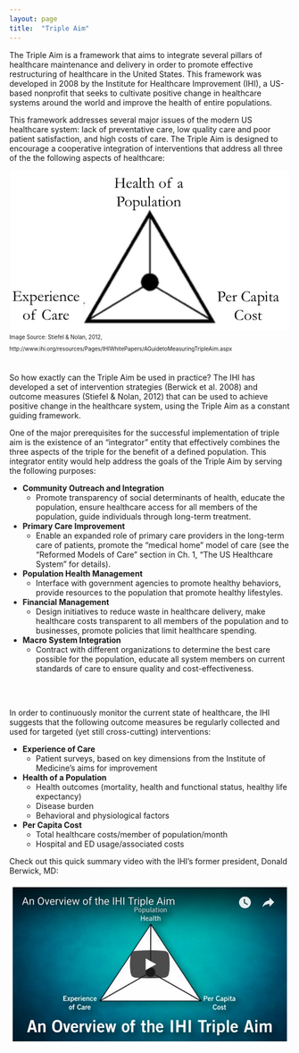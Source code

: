 ```yaml
---
layout: page
title:  "Triple Aim"
---
```


The Triple Aim is a framework that aims to integrate several pillars of healthcare maintenance and delivery in order to promote effective restructuring of healthcare in the United States. This framework was developed in 2008 by the Institute for Healthcare Improvement (IHI), a US-based nonprofit that seeks to cultivate positive change in healthcare systems around the world and improve the health of entire populations.

This framework addresses several major issues of the modern US healthcare system: lack of preventative care, low quality care and poor patient satisfaction, and high costs of care. The Triple Aim is designed to encourage a cooperative integration of interventions that address all three of the the following aspects of healthcare:

<center><img src='images/image4.jpg' width="500"></center>
<sub><sup>Image Source: Stiefel & Nolan, 2012, http://www.ihi.org/resources/Pages/IHIWhitePapers/AGuidetoMeasuringTripleAim.aspx</sup></sub>
<br/>
<br/>

So how exactly can the Triple Aim be used in practice? The IHI has developed a set of intervention strategies (Berwick et al. 2008) and outcome measures (Stiefel & Nolan, 2012) that can be used to achieve positive change in the healthcare system, using the Triple Aim as a constant guiding framework.

One of the major prerequisites for the successful implementation of triple aim is the existence of an “integrator” entity that effectively combines the three aspects of the triple for the benefit of a defined population. This integrator entity would help address the goals of the Triple Aim by serving the following purposes:

* **Community Outreach and Integration**
  * Promote transparency of social determinants of health, educate the population, ensure healthcare access for all members of the population, guide individuals through long-term treatment.
* **Primary Care Improvement**
  * Enable an expanded role of primary care providers in the long-term care of patients, promote the “medical home” model of care (see the “Reformed Models of Care” section in Ch. 1, “The US Healthcare System” for details).
* **Population Health Management**
  * Interface with government agencies to promote healthy behaviors, provide resources to the population that promote healthy lifestyles.
* **Financial Management**
  * Design initiatives to reduce waste in healthcare delivery, make healthcare costs transparent to all members of the population and to businesses, promote policies that limit healthcare spending.
* **Macro System Integration**
  * Contract with different organizations to determine the best care possible for the population, educate all system members on current standards of care to ensure quality and cost-effectiveness. 
<br/>
<br/>

In order to continuously monitor the current state of healthcare, the IHI suggests that the following outcome measures be regularly collected and used for targeted (yet still cross-cutting) interventions: 

* **Experience of Care**
  * Patient surveys, based on key dimensions from the Institute of Medicine’s aims for improvement
* **Health of a Population**
  * Health outcomes (mortality, health and functional status, healthy life expectancy)
  * Disease burden
  * Behavioral and physiological factors
* **Per Capita Cost**
  * Total healthcare costs/member of population/month
  * Hospital and ED usage/associated costs

Check out this quick summary video with the IHI’s former president, Donald Berwick, MD:

[<img src="images/image5.jpg">](https://www.youtube.com/watch?v=a_QskzKFZnI)
